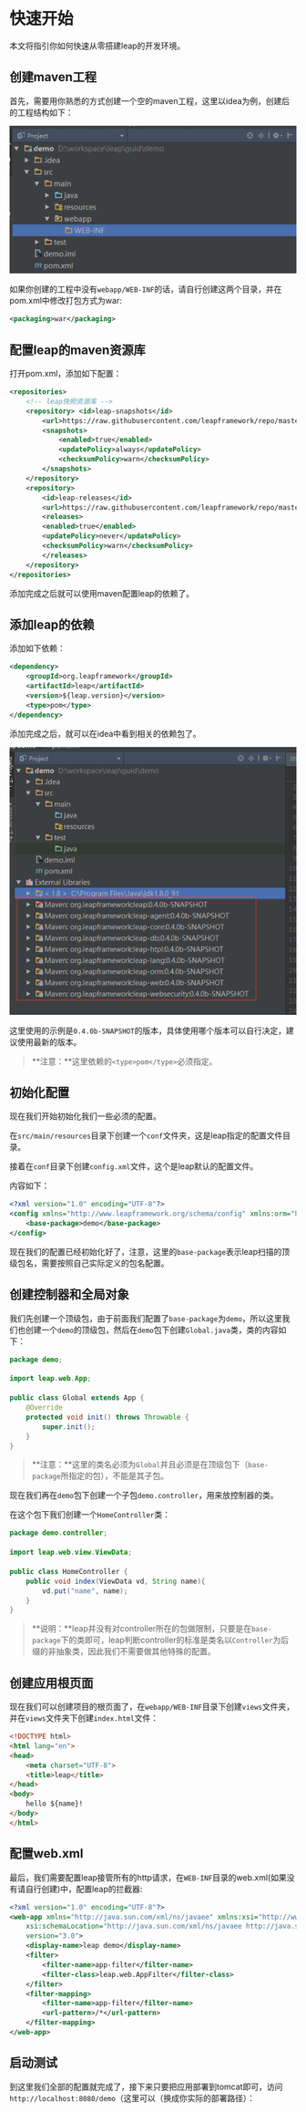 # 快速开始

本文将指引你如何快速从零搭建leap的开发环境。

## 创建maven工程

首先，需要用你熟悉的方式创建一个空的maven工程，这里以idea为例，创建后的工程结构如下：

![工程结构](/assets/demo-web1.png)

如果你创建的工程中没有`webapp/WEB-INF`的话，请自行创建这两个目录，并在pom.xml中修改打包方式为war:

```xml
<packaging>war</packaging>
```

## 配置leap的maven资源库

打开pom.xml，添加如下配置：

```xml
<repositories>
    <!-- leap快照资源库 -->
    <repository> <id>leap-snapshots</id>
        <url>https://raw.githubusercontent.com/leapframework/repo/master/snapshots</url>
        <snapshots>
            <enabled>true</enabled>
            <updatePolicy>always</updatePolicy>
            <checksumPolicy>warn</checksumPolicy>
        </snapshots>
    </repository>
    <repository>
        <id>leap-releases</id>
        <url>https://raw.githubusercontent.com/leapframework/repo/master/releases</url>
        <releases>
        <enabled>true</enabled>
        <updatePolicy>never</updatePolicy>
        <checksumPolicy>warn</checksumPolicy>
        </releases>
    </repository>
</repositories>
```

添加完成之后就可以使用maven配置leap的依赖了。

## 添加leap的依赖

添加如下依赖：

```xml
<dependency>
    <groupId>org.leapframework</groupId>
    <artifactId>leap</artifactId>
    <version>${leap.version}</version>
    <type>pom</type>
</dependency>
```

添加完成之后，就可以在idea中看到相关的依赖包了。

![依赖包](/assets/demo-web2.png)

这里使用的示例是`0.4.0b-SNAPSHOT`的版本，具体使用哪个版本可以自行决定，建议使用最新的版本。

> **注意：**这里依赖的`<type>pom</type>`必须指定。

## 初始化配置

现在我们开始初始化我们一些必须的配置。

在`src/main/resources`目录下创建一个`conf`文件夹，这是leap指定的配置文件目录。

接着在`conf`目录下创建`config.xml`文件，这个是leap默认的配置文件。

内容如下：

```xml
<?xml version="1.0" encoding="UTF-8"?>
<config xmlns="http://www.leapframework.org/schema/config" xmlns:orm="http://www.leapframework.org/schema/orm/config">
    <base-package>demo</base-package>
</config>
```

现在我们的配置已经初始化好了，注意，这里的`base-package`表示leap扫描的顶级包名，需要按照自己实际定义的包名配置。

## 创建控制器和全局对象

我们先创建一个顶级包，由于前面我们配置了`base-package`为`demo`，所以这里我们也创建一个`demo`的顶级包，然后在`demo`包下创建`Global.java`类，类的内容如下：

```java
package demo;

import leap.web.App;

public class Global extends App {
    @Override
    protected void init() throws Throwable {
        super.init();
    }
}
```

> **注意：**这里的类名必须为`Global`并且必须是在顶级包下（`base-package`所指定的包），不能是其子包。

现在我们再在`demo`包下创建一个子包`demo.controller`，用来放控制器的类。

在这个包下我们创建一个`HomeController`类：

```java
package demo.controller;

import leap.web.view.ViewData;

public class HomeController {
    public void index(ViewData vd, String name){
        vd.put("name", name);
    }
}
```

> **说明：**leap并没有对controller所在的包做限制，只要是在`base-package`下的类即可，leap判断controller的标准是类名以`Controller`为后缀的非抽象类，因此我们不需要做其他特殊的配置。

## 创建应用根页面

现在我们可以创建项目的根页面了，在`webapp/WEB-INF`目录下创建`views`文件夹，并在`views`文件夹下创建`index.html`文件：

```html
<!DOCTYPE html>
<html lang="en">
<head>
    <meta charset="UTF-8">
    <title>leap</title>
</head>
<body>
    hello ${name}!
</body>
</html>
```

## 配置web.xml

最后，我们需要配置leap接管所有的http请求，在`WEB-INF`目录的web.xml(如果没有请自行创建)中，配置leap的拦截器:

```xml
<?xml version="1.0" encoding="UTF-8"?>
<web-app xmlns="http://java.sun.com/xml/ns/javaee" xmlns:xsi="http://www.w3.org/2001/XMLSchema-instance"
    xsi:schemaLocation="http://java.sun.com/xml/ns/javaee http://java.sun.com/xml/ns/javaee/web-app_3_0.xsd"
    version="3.0">
    <display-name>leap demo</display-name>
    <filter>
        <filter-name>app-filter</filter-name>
        <filter-class>leap.web.AppFilter</filter-class>
    </filter>
    <filter-mapping>
        <filter-name>app-filter</filter-name>
        <url-pattern>/*</url-pattern>
    </filter-mapping> 
</web-app>
```

## 启动测试

到这里我们全部的配置就完成了，接下来只要把应用部署到tomcat即可，访问`http://localhost:8080/demo`（这里可以（换成你实际的部署路径）：

